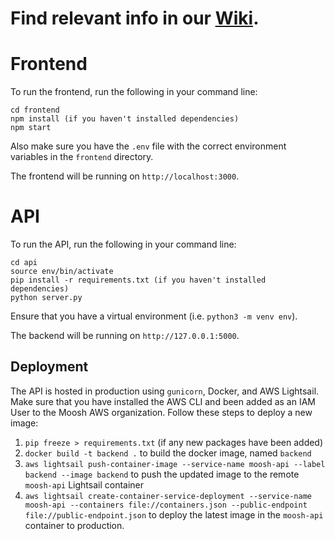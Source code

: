 # Find relevant info in our [Wiki](https://github.com/StanfordCS194/Win24-Team2/wiki).

# Frontend

To run the frontend, run the following in your command line:

```
cd frontend
npm install (if you haven't installed dependencies)
npm start
```

Also make sure you have the `.env` file with the correct environment variables in the `frontend` directory.

The frontend will be running on `http://localhost:3000`.

# API

To run the API, run the following in your command line:

```
cd api
source env/bin/activate
pip install -r requirements.txt (if you haven't installed dependencies)
python server.py
```

Ensure that you have a virtual environment (i.e. `python3 -m venv env`).

The backend will be running on `http://127.0.0.1:5000`.

## Deployment

The API is hosted in production using `gunicorn`, Docker, and AWS Lightsail. Make sure that you have installed the AWS CLI and been added as an IAM User to the Moosh AWS organization. Follow these steps to deploy a new image:
1. `pip freeze > requirements.txt` (if any new packages have been added)
2. `docker build -t backend .` to build the docker image, named `backend`
3. `aws lightsail push-container-image --service-name moosh-api --label backend --image backend` to push the updated image to the remote `moosh-api` Lightsail container
4. `aws lightsail create-container-service-deployment --service-name moosh-api --containers file://containers.json --public-endpoint file://public-endpoint.json` to deploy the latest image in the `moosh-api` container to production.
